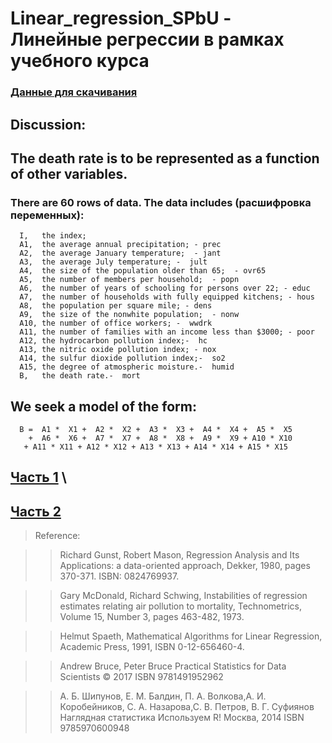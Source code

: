 # Linear_regression_SPbU - Линейные регрессии в рамках учебного курса
### [Данные для скачивания](https://github.com/VMVoron/Linear_regression_SPbU/blob/main/mortality.txt)

##  Discussion:

##    The death rate is to be represented as a function of other variables.

###    There are 60 rows of data.  The data includes (расшифровка переменных):

      I,   the index;  
      A1,  the average annual precipitation; - prec
      A2,  the average January temperature;  - jant
      A3,  the average July temperature; -  jult 
      A4,  the size of the population older than 65;  - ovr65
      A5,  the number of members per household;  - popn 
      A6,  the number of years of schooling for persons over 22; - educ 
      A7,  the number of households with fully equipped kitchens; - hous 
      A8,  the population per square mile; - dens
      A9,  the size of the nonwhite population;  - nonw
      A10, the number of office workers; -  wwdrk 
      A11, the number of families with an income less than $3000; - poor 
      A12, the hydrocarbon pollution index;-  hc 
      A13, the nitric oxide pollution index; - nox 
      A14, the sulfur dioxide pollution index;-  so2 
      A15, the degree of atmospheric moisture.-  humid 
      B,   the death rate.-  mort

##    We seek a model of the form:

      B =  A1 *  X1 +  A2 *  X2 +  A3 *  X3 +  A4 *  X4 +  A5 *  X5
        +  A6 *  X6 +  A7 *  X7 +  A8 *  X8 +  A9 *  X9 + A10 * X10
       + A11 * X11 + A12 * X12 + A13 * X13 + A14 * X14 + A15 * X15
       
## [Часть 1](https://github.com/VMVoron/Linear_regression_SPbU/blob/main/1-Linear_overview.md) \
## [Часть 2](https://github.com/VMVoron/Linear_regression_SPbU/blob/main/2-MSE.md)
     
> Reference:

>> Richard Gunst, Robert Mason,
>> Regression Analysis and Its Applications: a data-oriented approach,
>> Dekker, 1980, pages 370-371.
>> ISBN: 0824769937.

>> Gary McDonald, Richard Schwing,
>> Instabilities of regression estimates relating air pollution to mortality,
>> Technometrics,
>> Volume 15, Number 3, pages 463-482, 1973.

>> Helmut Spaeth,
>> Mathematical Algorithms for Linear Regression,
>> Academic Press, 1991,
>> ISBN 0-12-656460-4.

>> Andrew Bruce, Peter Bruce
>> Practical Statistics for Data Scientists
>> © 2017 
>> ISBN 9781491952962 

>> А. Б. Шипунов, Е. М. Балдин, П. А. Волкова,А. И. Коробейников, С. А. Назарова,С. В. Петров, В. Г. Суфиянов
>> Наглядная статистика Используем R!
>> Москва, 2014
>> ISBN 9785970600948


